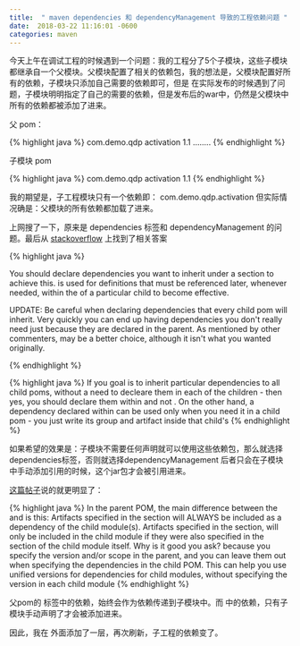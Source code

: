 ```yaml
---
title:  " maven dependencies 和 dependencyManagement 导致的工程依赖问题 "
date:  2018-03-22 11:16:01 -0600
categories: maven 
---
```



今天上午在调试工程的时候遇到一个问题：我的工程分了5个子模块，这些子模块都继承自一个父模块。父模块配置了相关的依赖包，我的想法是，父模块配置好所有的依赖，子模块只添加自己需要的依赖即可，但是
在实际发布的时候遇到了问题，子模块明明指定了自己的需要的依赖，但是发布后的war中，仍然是父模块中所有的依赖都被添加了进来。

 父 pom：

{% highlight java %}
        <dependencies>
            <dependency>
                <groupId>com.demo.qdp</groupId>
                <artifactId>activation</artifactId>
                <version>1.1</version>
            </dependency>
            ........
        <dependencies>
{% endhighlight %}



 子模块 pom
 
{% highlight java %}
        <dependencies>
            <dependency>
                <groupId>com.demo.qdp</groupId>
                <artifactId>activation</artifactId>
                <version>1.1</version>
            </dependency> 
        <dependencies>
{% endhighlight %}


我的期望是，子工程模块只有一个依赖即： com.demo.qdp.activation 但实际情况确是：父模块的所有依赖都加载了进来。

上网搜了一下，原来是  dependencies 标签和 dependencyManagement 的问题。最后从  <a href="https://stackoverflow.com/questions/38882221/how-to-inherit-dependency-from-a-parent-pom-to-a-child-pom">stackoverflow</a>  上找到了相关答案 


{% highlight java %}
 
You should declare dependencies you want to inherit under a <dependencies> section to achieve this. <dependencyManagement> is used for definitions that must be referenced later, whenever needed, within the <dependencies> of a particular child to become effective.

UPDATE: Be careful when declaring dependencies that every child pom will inherit. Very quickly you can end up having dependencies you don't really need just because they are declared in the parent. As mentioned by other commenters, <dependencyManagement> may be a better choice, although it isn't what you wanted originally.

{% endhighlight %}



{% highlight java %}
If you goal is to inherit particular dependencies to all child poms, without a need to decleare them in each of the children - then yes, you should declare them within <dependencies> and not <dependencyManagement>. On the other hand, a dependency declared within <dependencyManagement> can be used only when you need it in a child pom - you just write its group and artifact inside that child's <dependencies>
{% endhighlight %}

如果希望的效果是：子模块不需要任何声明就可以使用这些依赖包，那么就选择dependencies标签，否则就选择dependencyManagement
后者只会在子模块中手动添加<dependency></dependency>引用的时候，这个jar包才会被引用进来。



<a href="https://stackoverflow.com/questions/2619598/differences-between-dependencymanagement-and-dependencies-in-maven">这篇帖子</a>说的就更明显了：

{% highlight java %}
     In the parent POM, the main difference between the <dependencies> and <dependencyManagement> is this:
     Artifacts specified in the <dependencies> section will ALWAYS be included as a dependency of the child module(s).
     Artifacts specified in the <dependencyManagement> section, will only be included in the child module if they were also specified in the <dependencies> section of the child module itself. Why is it good you ask? because you specify the version and/or scope in the parent, and you can leave them out when specifying the dependencies in the child POM. This can help you use unified versions for dependencies for child modules, without specifying the version in each child module
{% endhighlight %}

父pom的 <dependencies> 标签中的依赖，始终会作为依赖传递到子模块中。而<dependencyManagement> 中的依赖，只有子模块手动声明了<dependencies>才会被添加进来。

因此，我在  <dependencies> 外面添加了一层<dependencyManagement>，再次刷新，子工程的依赖变了。